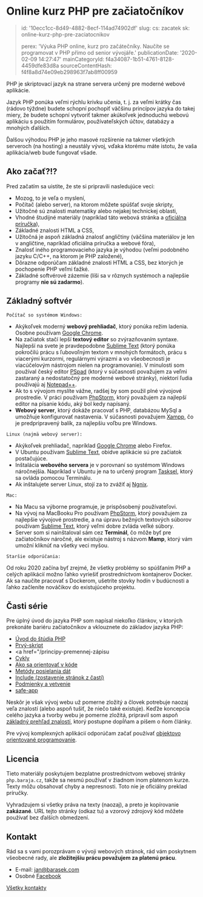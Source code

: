 Online kurz PHP pre začiatočníkov
=================================

> id: '10ecc1cc-8d49-4882-8ecf-114ad74902df'
> slug:
> 	cs: zacatek
> 	sk: online-kurz-php-pre-zaciatocnikov
> 
> perex: 'Výuka PHP online, kurz pro začátečníky. Naučíte se programovat v PHP přímo od senior vývojáře.'
> publicationDate: '2020-02-09 14:27:47'
> mainCategoryId: f4a34087-1b51-4761-8128-4459dfe83d8a
> sourceContentHash: f4f8a8d74e09eb298963f7ab8ff00959

PHP je skriptovací jazyk na strane servera určený pre moderné webové aplikácie.

Jazyk PHP ponúka veľmi rýchlu krivku učenia, t. j. za veľmi krátky čas (rádovo týždne) budete schopní pochopiť väčšinu princípov jazyka do takej miery, že budete schopní vytvoriť takmer akúkoľvek jednoduchú webovú aplikáciu s použitím formulárov, používateľských účtov, databázy a mnohých ďalších.

Ďalšou výhodou PHP je jeho masové rozšírenie na takmer všetkých serveroch (na hosting) a neustály vývoj, vďaka ktorému máte istotu, že vaša aplikácia/web bude fungovať všade.

Ako začať?!?
------------

Pred začatím sa uistite, že ste si pripravili nasledujúce veci:

- Mozog, to je veľa o myslení,
- Počítač (alebo server), na ktorom môžete spúšťať svoje skripty,
- Užitočné sú znalosti matematiky alebo nejakej technickej oblasti,
- Vhodné študijné materiály (napríklad táto webová stránka a <a href="https://www.php.net">oficiálna príručka</a>),
- Základné znalosti HTML a CSS,
- Užitočná je aspoň základná znalosť angličtiny (väčšina materiálov je len v angličtine, napríklad oficiálna príručka a webové fóra),
- Znalosť iného programovacieho jazyka je výhodou (veľmi podobného jazyku C/C++, na ktorom je PHP založené),
- Dôrazne odporúčam základné znalosti HTML a CSS, bez ktorých je pochopenie PHP veľmi ťažké.
- Základné softvérové zázemie (líši sa v rôznych systémoch a najlepšie programy **nie sú zadarmo**).

Základný softvér
-----------------

`Počítač so systémom Windows:`
- Akýkoľvek moderný **webový prehliadač**, ktorý ponúka režim ladenia. Osobne používam <a href="https://www.google.com/chrome">Google Chrome</a>.
- Na začiatok stačí lepší **textový editor** so zvýrazňovaním syntaxe. Najlepší na svete je pravdepodobne <a href="https://www.sublimetext.com">Sublime Text</a> (ktorý ponúka pokročilú prácu s ľubovoľným textom v mnohých formátoch, prácu s viacerými kurzormi, regulárnymi výrazmi a vo všeobecnosti je viacúčelovým nástrojom nielen na programovanie). V minulosti som používal český editor <a href="https://www.pspad.com/cz/">PSpad</a> (ktorý v súčasnosti považujem za veľmi zastaraný a nedostatočný pre moderné webové stránky), niektorí ľudia používajú aj <a href="https://www.slunecnice.cz/sw/notepad/">Notepad++</a>.
- Ak to s vývojom myslíte vážne, radšej by som použil plné vývojové prostredie. V práci používam <a href="https://www.jetbrains.com/phpstorm/">PhpStorm</a>, ktorý považujem za najlepší editor na písanie kódu, aký bol kedy napísaný.
- **Webový server**, ktorý dokáže pracovať s PHP, databázou MySql a umožňuje konfigurovať nastavenia. V súčasnosti považujem <a href="https://www.apachefriends.org/download.html">Xampp</a>, čo je predpripravený balík, za najlepšiu voľbu pre Windows.

`Linux (najmä webový server):`
- Akýkoľvek prehliadač, napríklad <a href="https://www.google.com/chrome">Google Chrome</a> alebo Firefox.
- V Ubuntu používam <a href="https://www.sublimetext.com">Sublime Text</a>, obidve aplikácie sú pre začiatok postačujúce.
- Inštalácia **webového servera** je v porovnaní so systémom Windows náročnejšia. Napríklad v Ubuntu je na to určený program <a href="https://wiki.ubuntu.cz/servery/apache_s_mysql_a_php">Tasksel</a>, ktorý sa ovláda pomocou Terminálu.
- Ak inštalujete server Linux, stojí za to zvážiť aj <a href="https://www.nginx.com/resources/wiki/">Ngnix</a>.

`Mac:`
- Na Macu sa výborne programuje, je prispôsobený používateľovi.
- Na vývoj na MacBooku Pro používam <a href="https://www.jetbrains.com/phpstorm/">PhpStorm</a>, ktorý považujem za najlepšie vývojové prostredie, a na úpravu bežných textových súborov používam <a href="https://www.sublimetext.com">Sublime Text</a>, ktorý veľmi dobre zvláda veľké súbory.
- Server som si nainštaloval sám cez **Terminál**, čo môže byť pre začiatočníkov náročné, ale existuje nástroj s názvom **Mamp**, ktorý vám umožní kliknúť na všetky veci myšou.

`Staršie odporúčania:`

Od roku 2020 začína byť zrejmé, že všetky problémy so spúšťaním PHP a celých aplikácií možno ľahko vyriešiť prostredníctvom kontajnerov Docker. Ak sa naučíte pracovať s Dockerom, ušetríte stovky hodín v budúcnosti a ľahko začleníte nováčikov do existujúceho projektu.

Časti série
------------

Pre úplný úvod do jazyka PHP som napísal niekoľko článkov, v ktorých prekonáte bariéru začiatočníkov a vklouznete do základov jazyka PHP:

- <a href="/úvod">Úvod do štúdia PHP</a>
- <a href="/prvý-skript">Prvý-skript</a>
- <a href="/principy-premennej-zápisu</a>
- <a href="/cykly">Cykly</a>
- <a href="/how-to-find-out">Ako sa orientovať v kóde</a>
- <a href="/metódy-posielania-dát">Metódy posielania dát</a>
- <a href="/include-file">Include (zostavenie stránok z častí)</a>
- <a href="/podmienky">Podmienky a vetvenie</a>
- <a href="/safe-application">safe-app</a>

Neskôr je však vývoj webu už pomerne zložitý a človek potrebuje naozaj veľa znalostí (alebo aspoň tušiť, že niečo také existuje). Keďže koncepcia celého jazyka a tvorby webu je pomerne zložitá, pripravil som aspoň <a href="/znalosti">základný prehľad znalostí</a>, ktorý postupne dopĺňam a píšem o ňom články.

Pre vývoj komplexných aplikácií odporúčam začať používať <a href="/oop">objektovo orientované programovanie</a>.

Licencia
-------

Tieto materiály poskytujem bezplatne prostredníctvom webovej stránky `php.baraja.cz`, takže sa nesmú používať v žiadnom inom platenom kurze. Texty môžu obsahovať chyby a nepresnosti. Toto nie je oficiálny preklad príručky.

Vyhradzujem si všetky práva na texty (naozaj), a preto je kopírovanie **zakázané**. URL tejto stránky (odkaz tu) a vzorový zdrojový kód môžete používať bez ďalších obmedzení.

Kontakt
-------

Rád sa s vami porozprávam o vývoji webových stránok, rád vám poskytnem všeobecné rady, ale **zložitejšiu prácu považujem za platenú prácu**.

- E-mail: jan@barasek.com
- Osobné <a href="https://www.facebook.com/janbarasek">Facebook</a>

<a href="https://baraja.cz/kontakt">Všetky kontakty</a>
